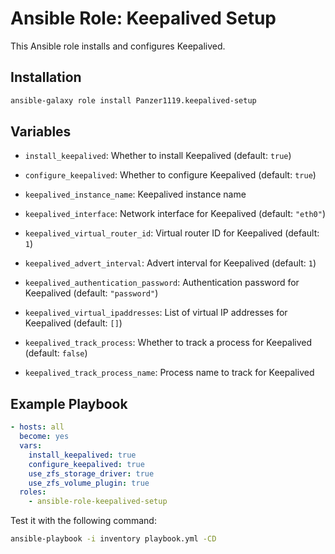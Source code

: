 # Ansible Role: Keepalived Setup

This Ansible role installs and configures Keepalived.

## Installation

```bash
ansible-galaxy role install Panzer1119.keepalived-setup
```

## Variables

- `install_keepalived`: Whether to install Keepalived (default: `true`)
- `configure_keepalived`: Whether to configure Keepalived (default: `true`)

- `keepalived_instance_name`: Keepalived instance name
- `keepalived_interface`: Network interface for Keepalived (default: `"eth0"`)
- `keepalived_virtual_router_id`: Virtual router ID for Keepalived (default: `1`)
- `keepalived_advert_interval`: Advert interval for Keepalived (default: `1`)
- `keepalived_authentication_password`: Authentication password for Keepalived (default: `"password"`)
- `keepalived_virtual_ipaddresses`: List of virtual IP addresses for Keepalived (default: `[]`)

- `keepalived_track_process`: Whether to track a process for Keepalived (default: `false`)
- `keepalived_track_process_name`: Process name to track for Keepalived

## Example Playbook

```yaml
- hosts: all
  become: yes
  vars:
    install_keepalived: true
    configure_keepalived: true
    use_zfs_storage_driver: true
    use_zfs_volume_plugin: true
  roles:
    - ansible-role-keepalived-setup
```

Test it with the following command:

```bash
ansible-playbook -i inventory playbook.yml -CD
```
